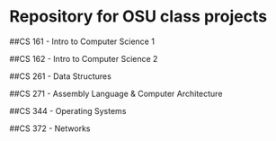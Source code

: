# Repository for OSU class projects
##CS 161 - Intro to Computer Science 1

##CS 162 - Intro to Computer Science 2

##CS 261 - Data Structures

##CS 271 - Assembly Language & Computer Architecture

##CS 344 - Operating Systems

##CS 372 - Networks
